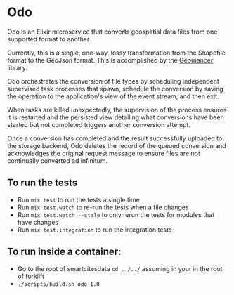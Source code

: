 # Odo

Odo is an Elixir microservice that converts geospatial data files
from one supported format to another.

Currently, this is a single, one-way, lossy transformation from the
Shapefile format to the GeoJson format. This is accomplished by the
[Geomancer](https://github.com/jdenen/geomancer) library.

Odo orchestrates the conversion of file types by scheduling independent
supervised task processes that spawn, schedule the conversion by saving
the operation to the application's view of the event stream, and then
exit.

When tasks are killed unexpectedly, the supervision of the process
ensures it is restarted and the persisted view detailing what conversions
have been started but not completed triggers another conversion attempt.

Once a conversion has completed and the result successfully uploaded to
the storage backend, Odo deletes the record of the queued conversion
and acknowledges the original request message to ensure files are not
continually converted ad infinitum.


## To run the tests

  * Run `mix test` to run the tests a single time
  * Run `mix test.watch` to re-run the tests when a file changes
  * Run `mix test.watch --stale` to only rerun the tests for modules that have changes
  * Run `mix test.integration` to run the integration tests

## To run inside a container:
  * Go to the root of smartcitesdata `cd ../../` assuming in your in the root of forklift
  * `./scripts/build.sh odo 1.0`
    